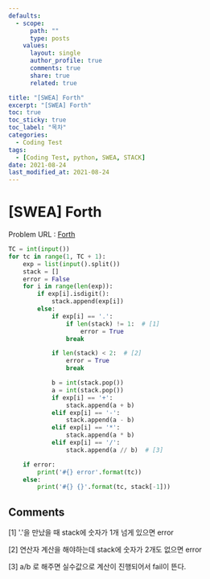 ```yaml
---
defaults:
  - scope:
      path: ""
      type: posts
    values:
      layout: single
      author_profile: true
      comments: true
      share: true
      related: true

title: "[SWEA] Forth"
excerpt: "[SWEA] Forth"
toc: true
toc_sticky: true
toc_label: "목차"
categories:
  - Coding Test
tags:
  - [Coding Test, python, SWEA, STACK]
date: 2021-08-24
last_modified_at: 2021-08-24
---
```

# [SWEA] Forth

Problem URL : [Forth](https://swexpertacademy.com/main/learn/course/subjectDetail.do?courseId=AVuPDN86AAXw5UW6&subjectId=AWOVIc7KqfQDFAWg)

```python
TC = int(input())
for tc in range(1, TC + 1):
    exp = list(input().split())
    stack = []
    error = False
    for i in range(len(exp)):
        if exp[i].isdigit():
            stack.append(exp[i])
        else:
            if exp[i] == '.':
                if len(stack) != 1:  # [1]
                    error = True
                break

            if len(stack) < 2:  # [2]
                error = True
                break

            b = int(stack.pop())
            a = int(stack.pop())
            if exp[i] == '+':
                stack.append(a + b)
            elif exp[i] == '-':
                stack.append(a - b)
            elif exp[i] == '*':
                stack.append(a * b)
            elif exp[i] == '/':
                stack.append(a // b)  # [3]

    if error:
        print('#{} error'.format(tc))
    else:
        print('#{} {}'.format(tc, stack[-1]))
```
## Comments
[1] '.'을 만났을 때 stack에 숫자가 1개 넘게 있으면 error

[2] 연산자 계산을 해야하는데 stack에 숫자가 2개도 없으면 error

[3] a/b 로 해주면 실수값으로 계산이 진행되어서 fail이 뜬다.  
